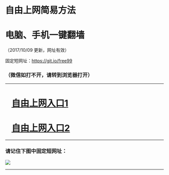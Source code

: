 ﻿# 自由上网简易方法

# 电脑、手机一键翻墙

（2017/10/09 更新，网址有效）

固定短网址：https://git.io/free99

### （微信如打不开，请转到浏览器打开）


***





# &nbsp;&nbsp; <a href="http://ft935432385.fwq-tz-1001.info/fwqtz01.html?t=100900130420 " target="_blank">自由上网入口1</a>
# &nbsp;&nbsp; <a href="http://ft2990610573.fwq-tz-1002.info/fwqtz02.html?t=10090014365 " target="_blank">自由上网入口2</a>
***

### 请记住下图中固定短网址：

<img src="https://s3-us-west-2.amazonaws.com/fwq-1001/yjfq-20170905okok.png" /> 


***

